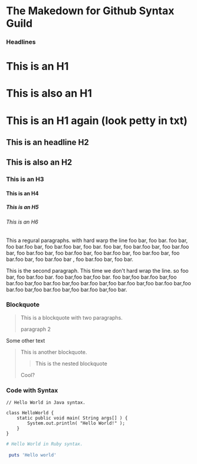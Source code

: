 The Makedown for Github Syntax Guild
====================================


### Headlines ###

This is an H1
=============
# This is also an H1  
# This is an H1 again (look petty in txt) #
This is an headline H2
----------------------
## This is also an H2
### This is an H3
#### This is an H4
##### This is an H5
###### This is an H6

This a regural paragraphs.
with hard warp the line foo bar, foo bar. foo bar, foo bar.foo bar, foo bar.foo
bar, foo bar. foo bar, foo bar.foo bar, foo bar.foo bar, foo bar.foo bar, foo 
bar.foo bar, foo bar.foo bar, foo bar.foo bar, foo bar.foo bar, foo bar.foo bar
, foo bar.foo bar, foo bar.

This is the second paragraph. This time we don't hard wrap the line. so foo bar, foo bar.foo bar. foo bar,foo bar,foo bar. foo bar,foo bar.foo bar,foo bar.foo bar,foo bar.foo bar,foo bar.foo bar,foo bar.foo bar,foo bar.foo bar,foo bar.foo bar,foo bar.foo bar,foo bar.foo bar,foo bar.          


### Blockquote ###

> This is a blockquote with two paragraphs.
> 
> paragraph 2

Some other text

> This is another blockquote.
> 
> > This is the nested blockquote
> 
> Cool?


### ###

### Code with Syntax ###

~~~~ {.java}
// Hello World in Java syntax.

class HelloWorld {
	static public void main( String args[] ) {
		System.out.println( "Hello World!" );
	}
}
~~~~

```ruby
# Hello World in Ruby syntax.
 
 puts 'Hello world'

```

